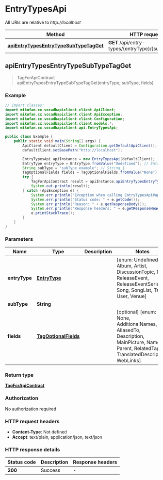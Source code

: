 # EntryTypesApi

All URIs are relative to *http://localhost*

Method | HTTP request | Description
------------- | ------------- | -------------
[**apiEntryTypesEntryTypeSubTypeTagGet**](EntryTypesApi.md#apiEntryTypesEntryTypeSubTypeTagGet) | **GET** /api/entry-types/{entryType}/{subType}/tag | 



## apiEntryTypesEntryTypeSubTypeTagGet

> TagForApiContract apiEntryTypesEntryTypeSubTypeTagGet(entryType, subType, fields)



### Example

```java
// Import classes:
import mikufan.cx.vocadbapiclient.client.ApiClient;
import mikufan.cx.vocadbapiclient.client.ApiException;
import mikufan.cx.vocadbapiclient.client.Configuration;
import mikufan.cx.vocadbapiclient.client.models.*;
import mikufan.cx.vocadbapiclient.api.EntryTypesApi;

public class Example {
    public static void main(String[] args) {
        ApiClient defaultClient = Configuration.getDefaultApiClient();
        defaultClient.setBasePath("http://localhost");

        EntryTypesApi apiInstance = new EntryTypesApi(defaultClient);
        EntryType entryType = EntryType.fromValue("Undefined"); // EntryType | 
        String subType = "subType_example"; // String | 
        TagOptionalFields fields = TagOptionalFields.fromValue("None"); // TagOptionalFields | 
        try {
            TagForApiContract result = apiInstance.apiEntryTypesEntryTypeSubTypeTagGet(entryType, subType, fields);
            System.out.println(result);
        } catch (ApiException e) {
            System.err.println("Exception when calling EntryTypesApi#apiEntryTypesEntryTypeSubTypeTagGet");
            System.err.println("Status code: " + e.getCode());
            System.err.println("Reason: " + e.getResponseBody());
            System.err.println("Response headers: " + e.getResponseHeaders());
            e.printStackTrace();
        }
    }
}
```

### Parameters


Name | Type | Description  | Notes
------------- | ------------- | ------------- | -------------
 **entryType** | [**EntryType**](.md)|  | [enum: Undefined, Album, Artist, DiscussionTopic, PV, ReleaseEvent, ReleaseEventSeries, Song, SongList, Tag, User, Venue]
 **subType** | **String**|  |
 **fields** | [**TagOptionalFields**](.md)|  | [optional] [enum: None, AdditionalNames, AliasedTo, Description, MainPicture, Names, Parent, RelatedTags, TranslatedDescription, WebLinks]

### Return type

[**TagForApiContract**](TagForApiContract.md)

### Authorization

No authorization required

### HTTP request headers

- **Content-Type**: Not defined
- **Accept**: text/plain, application/json, text/json


### HTTP response details
| Status code | Description | Response headers |
|-------------|-------------|------------------|
| **200** | Success |  -  |
